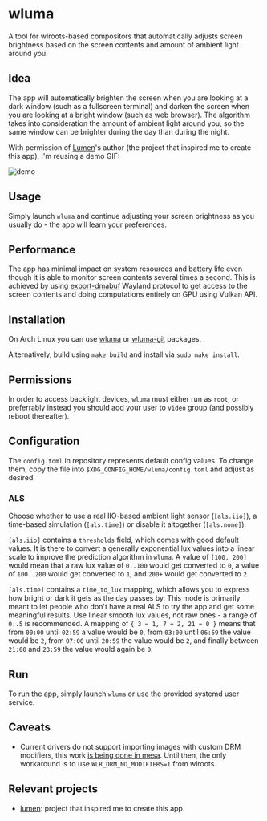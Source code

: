 # wluma

A tool for wlroots-based compositors that automatically adjusts screen brightness based on the screen contents and amount of ambient light around you.

## Idea

The app will automatically brighten the screen when you are looking at a dark window (such as a fullscreen terminal) and darken the screen when you are looking at a bright window (such as web browser). The algorithm takes into consideration the amount of ambient light around you, so the same window can be brighter during the day than during the night.

With permission of [Lumen](https://github.com/anishathalye/lumen)'s author (the project that inspired me to create this app), I'm reusing a demo GIF:

![demo](https://user-images.githubusercontent.com/1177900/82347130-8bd22b80-99f7-11ea-8545-0d311240a30d.gif)

## Usage

Simply launch `wluma` and continue adjusting your screen brightness as you usually do - the app will learn your preferences.

## Performance

The app has minimal impact on system resources and battery life even though it is able to monitor screen contents several times a second. This is achieved by using [export-dmabuf](https://github.com/swaywm/wlr-protocols/blob/master/unstable/wlr-export-dmabuf-unstable-v1.xml) Wayland protocol to get access to the screen contents and doing computations entirely on GPU using Vulkan API.

## Installation

On Arch Linux you can use [wluma](https://aur.archlinux.org/packages/wluma/) or [wluma-git](https://aur.archlinux.org/packages/wluma-git/) packages.

Alternatively, build using `make build` and install via `sudo make install`.

## Permissions

In order to access backlight devices, `wluma` must either run as `root`, or preferrably instead you should add your user to `video` group (and possibly reboot thereafter).

## Configuration

The `config.toml` in repository represents default config values. To change them, copy the file into `$XDG_CONFIG_HOME/wluma/config.toml` and adjust as desired.

### ALS

Choose whether to use a real IIO-based ambient light sensor (`[als.iio]`), a time-based simulation (`[als.time]`) or disable it altogether (`[als.none]`).

`[als.iio]` contains a `thresholds` field, which comes with good default values. It is there to convert a generally exponential lux values into a linear scale to improve the prediction algorithm in `wluma`. A value of `[100, 200]` would mean that a raw lux value of `0..100` would get converted to `0`, a value of `100..200` would get converted to `1`, and `200+` would get converted to `2`.

`[als.time]` contains a `time_to_lux` mapping, which allows you to express how bright or dark it gets as the day passes by. This mode is primarily meant to let people who don't have a real ALS to try the app and get some meaningful results. Use linear smooth lux values, not raw ones - a range of `0..5` is recommended. A mapping of `{ 3 = 1, 7 = 2, 21 = 0 }` means that from `00:00` until `02:59` a value would be `0`, from `03:00` until `06:59` the value would be `2`, from `07:00` until `20:59` the value would be `2`, and finally between `21:00` and `23:59` the value would again be `0`.

## Run

To run the app, simply launch `wluma` or use the provided systemd user service.

## Caveats

- Current drivers do not support importing images with custom DRM modifiers, this work [is being done in mesa](https://gitlab.freedesktop.org/mesa/mesa/-/merge_requests/1466). Until then, the only workaround is to use `WLR_DRM_NO_MODIFIERS=1` from wlroots.

## Relevant projects

- [lumen](https://github.com/anishathalye/lumen): project that inspired me to create this app
